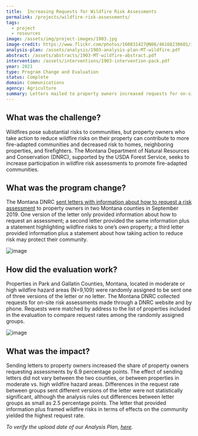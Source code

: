 ```yaml
---
title:  Increasing Requests for Wildfire Risk Assessments
permalink: /projects/wildfire-risk-assessments/
tags: 
  - project
  - resources
image: /assets/img/project-images/1903.jpg  
image-credit: https://www.flickr.com/photos/160831427@N06/46168230601/in/photolist-2dkJftT
analysis-plan: /assets/analysis/1903-analysis-plan-MT-wildfire.pdf
abstract: /assets/abstracts/1903-MT-wildfire-abstract.pdf
intervention: /assets/interventions/1903-intervention-pack.pdf
year: 2021
type: Program Change and Evaluation
status: Complete
domain: Communications
agency: Agriculture
summary: Letters mailed to property owners increased requests for on-site wildfire risk assessments in Montana.
---
```

## What was the challenge?

Wildfires pose substantial risks to communities, but property owners who take action to reduce wildfire risks on their property can contribute to more fire-adapted communities and decreased risk to homes, neighboring properties, and firefighters. The Montana Department of Natural Resources and Conservation (DNRC), supported by the USDA Forest Service, seeks to increase participation in wildfire risk assessments to promote fire-adapted communities.

## What was the program change?

The Montana DNRC <a href="https://oes.gsa.gov/assets/interventions/1903-intervention-pack.pdf">sent letters with information about how to request a risk assessment</a> to property owners in two Montana counties in September 2019. One version of the letter only provided information about how to request an assessment; a second letter provided the same information plus a statement highlighting wildfire risks to one’s own property; a third letter provided information plus a statement about how taking action to reduce risk may protect their community.

![image]({{site.baseurl}}/assets/img/project-images/1903-groups.png)

## How did the evaluation work?

Properties in Park and Gallatin Counties, Montana, located in moderate or high wildfire hazard areas (N=9,109) were randomly assigned to be sent one of three versions of the letter or no letter. The Montana DNRC collected requests for on-site risk assessments made through a DNRC website and by phone. Requests were matched by address to the list of properties included in the evaluation to compare request rates among the randomly assigned groups.

![image]({{site.baseurl}}/assets/img/project-images/1903-graph.png)

## What was the impact?

Sending letters to property owners increased the share of property owners requesting assessments by 6.9 percentage points.  The effect of sending letters did not vary between the two counties, or between properties in moderate vs. high wildfire hazard areas. Differences in the request rate between groups sent different versions of the letter were not statistically significant, although the analysis rules out differences between letter groups as small as 2.5 percentage points. The letter that provided information plus framed wildfire risks in terms of effects on the community yielded the highest request rate.

<i>To verify the upload date of our Analysis Plan, <a href="https://github.com/gsa-oes/office-of-evaluation-sciences/commits/master/assets/analysis/1903-analysis-plan-MT-wildfire.pdf">here</a>. 
